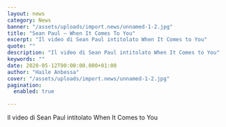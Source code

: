 ```yaml
---
layout: news
category: News
banner: "/assets/uploads/import.news/unnamed-1-2.jpg"
title: "Sean Paul – When It Comes To You"
excerpt: "Il video di Sean Paul intitolato When It Comes to You"
quote: ""
description: "Il video di Sean Paul intitolato When It Comes to You"
keywords: ""
date: 2020-05-12T00:00:00.000+01:00
author: "Haile Anbessa"
cover: "/assets/uploads/import.news/unnamed-1-2.jpg"
pagination:
  enabled: true

---
```


Il video di Sean Paul intitolato When It Comes to You